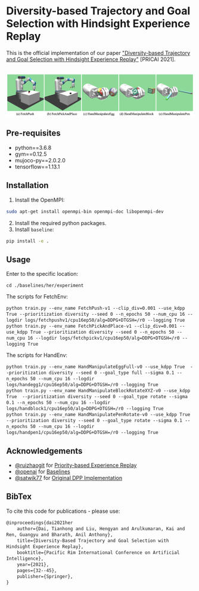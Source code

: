 # Diversity-based Trajectory and Goal Selection with Hindsight Experience Replay 
This is the official implementation of our paper ["Diversity-based Trajectory and Goal Selection with Hindsight Experience Replay"](https://link.springer.com/chapter/10.1007/978-3-030-89370-5_3) [PRICAI 2021].
## 
![envs](figures/envs.png) 
## Pre-requisites  
- python==3.6.8
- gym==0.12.5
- mujoco-py==2.0.2.0
- tensorflow==1.13.1
## Installation 
1. Install the OpenMPI: 
```bash
sudo apt-get install openmpi-bin openmpi-doc libopenmpi-dev
```
2. Install the required python packages.
3. Install `baseline`:
```bash
pip install -e .
```
## Usage
Enter to the specific location:
```
cd ./baselines/her/experiment
```
The scripts for FetchEnv:
```
python train.py --env_name FetchPush-v1 --clip_div=0.001 --use_kdpp True --prioritization diversity --seed 0 --n_epochs 50 --num_cpu 16 --logdir logs/fetchpushv1/cpu16ep50/alg=DDPG+DTGSH=/r0 --logging True
python train.py --env_name FetchPickAndPlace-v1 --clip_div=0.001 --use_kdpp True --prioritization diversity --seed 0 --n_epochs 50 --num_cpu 16 --logdir logs/fetchpickv1/cpu16ep50/alg=DDPG+DTGSH=/r0 --logging True
```
The scripts for HandEnv:
```
python train.py --env_name HandManipulateEggFull-v0 --use_kdpp True  --prioritization diversity --seed 0 --goal_type full --sigma 0.1 --n_epochs 50 --num_cpu 16 --logdir logs/handegg1/cpu16ep50/alg=DDPG+DTGSH=/r0 --logging True
python train.py --env_name HandManipulateBlockRotateXYZ-v0 --use_kdpp True  --prioritization diversity --seed 0 --goal_type rotate --sigma 0.1 --n_epochs 50 --num_cpu 16 --logdir logs/handblock1/cpu16ep50/alg=DDPG+DTGSH=/r0 --logging True
python train.py --env_name HandManipulatePenRotate-v0 --use_kdpp True --prioritization diversity --seed 0 --goal_type rotate --sigma 0.1 --n_epochs 50 --num_cpu 16 --logdir logs/handpen1/cpu16ep50/alg=DDPG+DTGSH=/r0 --logging True
```
## Acknowledgements
- [@ruizhaogit](https://github.com/ruizhaogit) for [Priority-based Experience Replay](https://github.com/ruizhaogit/EnergyBasedPrioritization)
- [@openai](https://github.com/openai) for [Baselines](https://github.com/openai/baselines)
- [@satwik77](https://github.com/satwik77) for [Original DPP Implementation](https://github.com/satwik77/pyDPP)
## BibTex
To cite this code for publications - please use:
```
@inproceedings{dai2021her
	author={Dai, Tianhong and Liu, Hengyan and Arulkumaran, Kai and Ren, Guangyu and Bharath, Anil Anthony},
	title={Diversity-Based Trajectory and Goal Selection with Hindsight Experience Replay},
	booktitle={Pacific Rim International Conference on Artificial Intelligence},
	year={2021},
	pages={32--45},
	publisher={Springer},
}
```